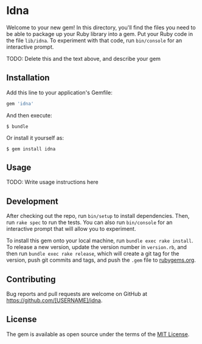 # Idna

Welcome to your new gem! In this directory, you'll find the files you need to be able to package up your Ruby library into a gem. Put your Ruby code in the file `lib/idna`. To experiment with that code, run `bin/console` for an interactive prompt.

TODO: Delete this and the text above, and describe your gem

## Installation

Add this line to your application's Gemfile:

```ruby
gem 'idna'
```

And then execute:

    $ bundle

Or install it yourself as:

    $ gem install idna

## Usage

TODO: Write usage instructions here

## Development

After checking out the repo, run `bin/setup` to install dependencies. Then, run `rake spec` to run the tests. You can also run `bin/console` for an interactive prompt that will allow you to experiment.

To install this gem onto your local machine, run `bundle exec rake install`. To release a new version, update the version number in `version.rb`, and then run `bundle exec rake release`, which will create a git tag for the version, push git commits and tags, and push the `.gem` file to [rubygems.org](https://rubygems.org).

## Contributing

Bug reports and pull requests are welcome on GitHub at https://github.com/[USERNAME]/idna.

## License

The gem is available as open source under the terms of the [MIT License](http://opensource.org/licenses/MIT).
